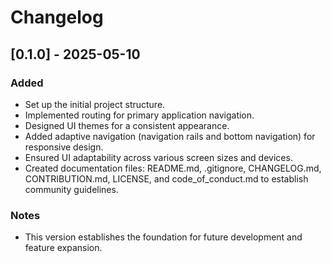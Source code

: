 # Changelog

## [0.1.0] - 2025-05-10
### Added
- Set up the initial project structure.
- Implemented routing for primary application navigation.
- Designed UI themes for a consistent appearance.
- Added adaptive navigation (navigation rails and bottom navigation) for responsive design.
- Ensured UI adaptability across various screen sizes and devices.
- Created documentation files: README.md, .gitignore, CHANGELOG.md, CONTRIBUTION.md, LICENSE, and code_of_conduct.md to establish community guidelines.

### Notes
- This version establishes the foundation for future development and feature expansion.